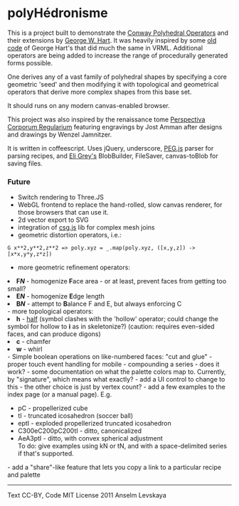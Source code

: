polyHédronisme
===============

This is a project built to demonstrate the
[Conway Polyhedral Operators][1] and their extensions by
[George W. Hart][2]. It was heavily inspired by some [old code][3] of
George Hart's that did much the same in VRML.  Additional operators
are being added to increase the range of procedurally generated forms
possible.

One derives any of a vast family of polyhedral shapes by specifying a
core geometric 'seed' and then modifying it with topological and
geometrical operators that derive more complex shapes from this base
set.

It should runs on any modern canvas-enabled browser.

This project was also inspired by the renaissance tome
[Perspectiva Corporum Regularium][4] featuring engravings by Jost
Amman after designs and drawings by Wenzel Jamnitzer.

It is written in coffeescript. Uses jQuery, underscore, [PEG.js][5] parser for parsing recipes, and
[Eli Grey's][eli] BlobBuilder, FileSaver, canvas-toBlob for saving files.

### Future
- Switch rendering to Three.JS
- WebGL frontend to replace the hand-rolled, slow canvas renderer, for
  those browsers that can use it.
- 2d vector export to SVG
- integration of [csg.js][6] lib for complex mesh joins
- geometric distortion operators, i.e.:
```
G x**2,y**2,z**2 => poly.xyz = _.map(poly.xyz, ([x,y,z]) -> [x*x,y*y,z*z])
```
- more geometric refinement operators:
<li><b>F<i>N</i></b> - homogenize <b>F</b>ace area - or at least, prevent faces from getting too small?</li>
<li><b>E<i>N</i></b> - homogenize <b>E</b>dge length</li>
<li><b>B<i>N</i></b> - attempt to <b>B</b>alance F and E, but always enforcing C</li>
- more topological operators:
<li><b>h</b> - <a href="https://en.wikipedia.org/wiki/Alternation_%28geometry%29">half</a>
  (symbol clashes with the 'hollow' operator; could change the symbol for hollow to <b>i</b> as in skeletonize?) (caution: requires even-sided faces, and can produce digons)</li>
<li><b>c</b> - chamfer</li>
<li><b>w</b> - whirl</li>
- Simple boolean operations on like-numbered faces: "cut and glue"
- proper touch event handling for mobile
- compounding a series - does it work?
- some documentation on what the palette colors map to. Currently, by "signature",
  which means what exactly?
  - add a UI control to change to this - the other choice is just by vertex count?
- add a few examples to the index page (or a manual page). E.g.
<ul>
  <li>pC - propellerized cube</li>
  <li>tI - truncated icosahedron (soccer ball)</li>
  <li>eptI - exploded propellerized truncated icosahedron</li>
  <li>C300eC200pC200tI - ditto, canonicalized</li>
  <li>AeA3ptI - ditto, with convex spherical adjustment</li>
  To do: give examples using kN or tN, and with a space-delimited series if that's supported.
</ul>
- add a "share"-like feature that lets you copy a link to a particular recipe and palette

* * *
Text CC-BY, Code MIT License
2011 Anselm Levskaya

[1]: http://en.wikipedia.org/wiki/Conway_polyhedron_notation "Conway Operators"
[2]: http://www.georgehart.com/ "George W. Hart"
[3]: http://www.georgehart.com/virtual-polyhedra/conway_notation.html
[4]: http://bibliodyssey.blogspot.com/2009/08/jamnitzer-perspectiva.html
[5]: http://pegjs.majda.cz/
[6]: https://github.com/evanw/csg.js
[eli]: https://github.com/eligrey
